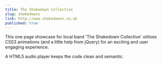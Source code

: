 ```yaml
---
title: The Shakedown Collective
slug: shakedowns
link: http://www.shakedowns.co.uk
published: true
---
```


This one page showcase for local band 'The Shakedown Collective' utilises CSS3 animations (and a little help from jQuery) for an exciting and user engaging experience.

A HTML5 audio player keeps the code clean and semantic.
